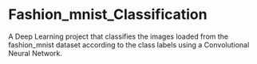 # Fashion_mnist_Classification
A Deep Learning project that classifies the images loaded from the fashion_mnist dataset according to the class labels using a Convolutional Neural Network.
